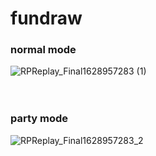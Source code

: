 # fundraw

### normal mode<br />
![RPReplay_Final1628957283 (1)](https://user-images.githubusercontent.com/36225361/129456235-239f2654-f604-4986-9fa9-4f5bf90a885b.gif)  
<br /><br />
### party mode<br />
![RPReplay_Final1628957283_2](https://user-images.githubusercontent.com/36225361/129456410-038ac683-da01-42b6-aaa0-13aaeef21d8c.gif)
